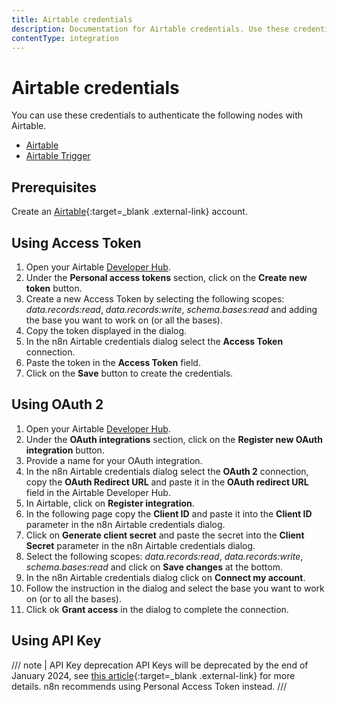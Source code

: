 ```yaml
---
title: Airtable credentials
description: Documentation for Airtable credentials. Use these credentials to authenticate Airtable in n8n, a workflow automation platform.
contentType: integration
---
```


# Airtable credentials

You can use these credentials to authenticate the following nodes with Airtable.

- [Airtable](/integrations/builtin/app-nodes/n8n-nodes-base.airtable/)
- [Airtable Trigger](/integrations/builtin/trigger-nodes/n8n-nodes-base.airtabletrigger/)

## Prerequisites

Create an [Airtable](https://airtable.com/){:target=_blank .external-link} account.

## Using Access Token

1. Open your Airtable [Developer Hub](https://airtable.com/create/tokens).
2. Under the **Personal access tokens** section, click on the **Create new token** button.
3. Create a new Access Token by selecting the following scopes: *data.records:read*, *data.records:write*, *schema.bases:read* and adding the base you want to work on (or all the bases).
4. Copy the token displayed in the dialog.
5. In the n8n Airtable credentials dialog select the **Access Token** connection.
6. Paste the token in the **Access Token** field.
7. Click on the **Save** button to create the credentials.

## Using OAuth 2

1. Open your Airtable [Developer Hub](https://airtable.com/create/tokens).
2. Under the **OAuth integrations** section, click on the **Register new OAuth integration** button.
3. Provide a name for your OAuth integration.
4. In the n8n Airtable credentials dialog select the **OAuth 2** connection, copy the **OAuth Redirect URL** and paste it in the **OAuth redirect URL** field in the Airtable Developer Hub.
5. In Airtable, click on **Register integration**.
6. In the following page copy the **Client ID** and paste it into the **Client ID** parameter in the n8n Airtable credentials dialog.
7. Click on **Generate client secret** and paste the secret into the **Client Secret** parameter in the n8n Airtable credentials dialog.
8. Select the following scopes: *data.records:read*, *data.records:write*, *schema.bases:read* and click on **Save changes** at the bottom.
9. In the n8n Airtable credentials dialog click on **Connect my account**.
10. Follow the instruction in the dialog and select the base you want to work on (or to all the bases).
11. Click ok **Grant access** in the dialog to complete the connection.


## Using API Key

/// note | API Key deprecation
API Keys will be deprecated by the end of January 2024, see [this article](https://support.airtable.com/docs/airtable-api-key-deprecation-notice){:target=_blank .external-link} for more details. n8n recommends using Personal Access Token instead.
///
